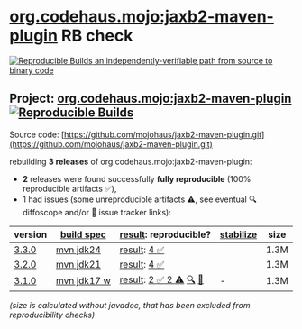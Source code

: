 [org.codehaus.mojo:jaxb2-maven-plugin](https://central.sonatype.com/artifact/org.codehaus.mojo/jaxb2-maven-plugin/versions) RB check
=======

[![Reproducible Builds](https://reproducible-builds.org/images/logos/rb.svg) an independently-verifiable path from source to binary code](https://reproducible-builds.org/)

## Project: [org.codehaus.mojo:jaxb2-maven-plugin](https://central.sonatype.com/artifact/org.codehaus.mojo/jaxb2-maven-plugin/versions) [![Reproducible Builds](https://img.shields.io/endpoint?url=https://raw.githubusercontent.com/jvm-repo-rebuild/reproducible-central/master/content/org/codehaus/mojo/jaxb2-maven-plugin/badge.json)](https://github.com/jvm-repo-rebuild/reproducible-central/blob/master/content/org/codehaus/mojo/jaxb2-maven-plugin/README.md)

Source code: [https://github.com/mojohaus/jaxb2-maven-plugin.git](https://github.com/mojohaus/jaxb2-maven-plugin.git)

rebuilding **3 releases** of org.codehaus.mojo:jaxb2-maven-plugin:
- **2** releases were found successfully **fully reproducible** (100% reproducible artifacts :white_check_mark:),
- 1 had issues (some unreproducible artifacts :warning:, see eventual :mag: diffoscope and/or :memo: issue tracker links):

| version | [build spec](/BUILDSPEC.md) | [result](https://reproducible-builds.org/docs/jvm/): reproducible? | [stabilize](https://github.com/google/oss-rebuild/blob/main/cmd/stabilize/README.md) | size |
| -- | --------- | ------ | ------ | -- |
| [3.3.0](https://central.sonatype.com/artifact/org.codehaus.mojo/jaxb2-maven-plugin/3.3.0/pom) | [mvn jdk24](jaxb2-maven-plugin-3.3.0.buildspec) | [result](jaxb2-maven-plugin-3.3.0.buildinfo): [4 :white_check_mark: ](jaxb2-maven-plugin-3.3.0.buildcompare) | | 1.3M |
| [3.2.0](https://central.sonatype.com/artifact/org.codehaus.mojo/jaxb2-maven-plugin/3.2.0/pom) | [mvn jdk21](jaxb2-maven-plugin-3.2.0.buildspec) | [result](jaxb2-maven-plugin-3.2.0.buildinfo): [4 :white_check_mark: ](jaxb2-maven-plugin-3.2.0.buildcompare) | | 1.3M |
| [3.1.0](https://central.sonatype.com/artifact/org.codehaus.mojo/jaxb2-maven-plugin/3.1.0/pom) | [mvn jdk17 w](jaxb2-maven-plugin-3.1.0.buildspec) | [result](jaxb2-maven-plugin-3.1.0.buildinfo): [2 :white_check_mark:  2 :warning:](jaxb2-maven-plugin-3.1.0.buildcompare) [:mag:](jaxb2-maven-plugin-3.1.0.diffoscope) [:memo:](https://github.com/mojohaus/jaxb2-maven-plugin/pull/243) | - | 1.3M |

<i>(size is calculated without javadoc, that has been excluded from reproducibility checks)</i>
